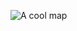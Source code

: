 ![A cool map](https://upload.wikimedia.org/wikipedia/commons/8/8a/Mortier%2C_Situation_du_Paradise_Terrestre%2C_1700_Cornell_CUL_PJM_1014_01.jpg)